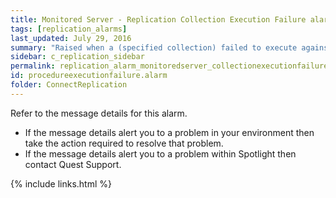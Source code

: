 ```yaml
---
title: ﻿Monitored Server - Replication Collection Execution Failure alarm
tags: [replication_alarms]
last_updated: July 29, 2016
summary: "Raised when a (specified collection) failed to execute against the server."
sidebar: c_replication_sidebar
permalink: replication_alarm_monitoredserver_collectionexecutionfailure.html
id: procedureexecutionfailure.alarm
folder: ConnectReplication
---
```





Refer to the message details for this alarm.

* If the message details alert you to a problem in your environment then take the action required to resolve that problem.
* If the message details alert you to a problem within Spotlight then contact Quest Support.


{% include links.html %}
